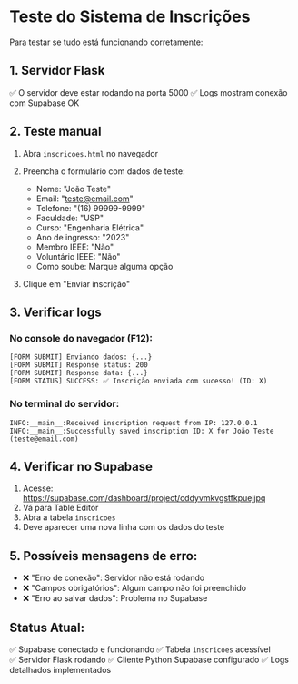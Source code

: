 # Teste do Sistema de Inscrições

Para testar se tudo está funcionando corretamente:

## 1. Servidor Flask
✅ O servidor deve estar rodando na porta 5000
✅ Logs mostram conexão com Supabase OK

## 2. Teste manual
1. Abra `inscricoes.html` no navegador
2. Preencha o formulário com dados de teste:
   - Nome: "João Teste"
   - Email: "teste@email.com" 
   - Telefone: "(16) 99999-9999"
   - Faculdade: "USP"
   - Curso: "Engenharia Elétrica"
   - Ano de ingresso: "2023"
   - Membro IEEE: "Não"
   - Voluntário IEEE: "Não"
   - Como soube: Marque alguma opção

3. Clique em "Enviar inscrição"

## 3. Verificar logs
### No console do navegador (F12):
```
[FORM SUBMIT] Enviando dados: {...}
[FORM SUBMIT] Response status: 200
[FORM SUBMIT] Response data: {...}
[FORM STATUS] SUCCESS: ✅ Inscrição enviada com sucesso! (ID: X)
```

### No terminal do servidor:
```
INFO:__main__:Received inscription request from IP: 127.0.0.1
INFO:__main__:Successfully saved inscription ID: X for João Teste (teste@email.com)
```

## 4. Verificar no Supabase
1. Acesse: https://supabase.com/dashboard/project/cddyvmkvgstfkpuejjpq
2. Vá para Table Editor
3. Abra a tabela `inscricoes`
4. Deve aparecer uma nova linha com os dados do teste

## 5. Possíveis mensagens de erro:
- ❌ "Erro de conexão": Servidor não está rodando
- ❌ "Campos obrigatórios": Algum campo não foi preenchido
- ❌ "Erro ao salvar dados": Problema no Supabase

## Status Atual:
✅ Supabase conectado e funcionando
✅ Tabela `inscricoes` acessível  
✅ Servidor Flask rodando
✅ Cliente Python Supabase configurado
✅ Logs detalhados implementados